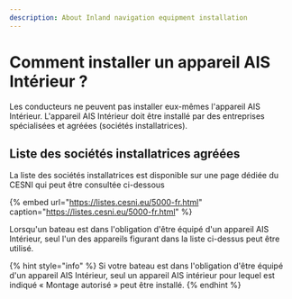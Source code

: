 ```yaml
---
description: About Inland navigation equipment installation
---
```


# Comment installer un appareil AIS Intérieur ?

Les conducteurs ne peuvent pas installer eux-mêmes l'appareil AIS Intérieur. L'appareil AIS Intérieur doit être installé par des entreprises spécialisées et agréées \(sociétés installatrices\).

## Liste des sociétés installatrices agréées

La liste des sociétés installatrices est disponible sur une page dédiée du CESNI qui peut être consultée ci-dessous

{% embed url="https://listes.cesni.eu/5000-fr.html" caption="https://listes.cesni.eu/5000-fr.html" %}

Lorsqu'un bateau est dans l'obligation d'être équipé d'un appareil AIS Intérieur, seul l'un des appareils figurant dans la liste ci-dessus peut être utilisé.

{% hint style="info" %}
Si votre bateau est dans l'obligation d'être équipé d'un appareil AIS Intérieur, seul un appareil AIS intérieur pour lequel est indiqué « Montage autorisé » peut être installé.
{% endhint %}

